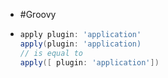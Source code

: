 - #Groovy
- ```groovy
  apply plugin: 'application'
  apply(plugin: 'application)
  // is equal to
  apply([ plugin: 'application'])
  ```